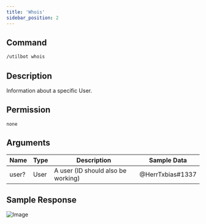 ```yaml
---
title: 'Whois'
sidebar_position: 2
---
```


## Command
```txt
/utilbot whois
```

## Description
Information about a specific User.

## Permission
` none `

## Arguments
| Name | Type | Description | Sample Data |
| ---- | ---- | ----------- | ----------- |
| user? | User | A user (ID should also be working) | @HerrTxbias#1337 |

## Sample Response
![Image](https://cdn.herrtxbias.net/2021-05-28_fc1377b5-e7a0-4136-b34a-b9b8635adf6a.png)
